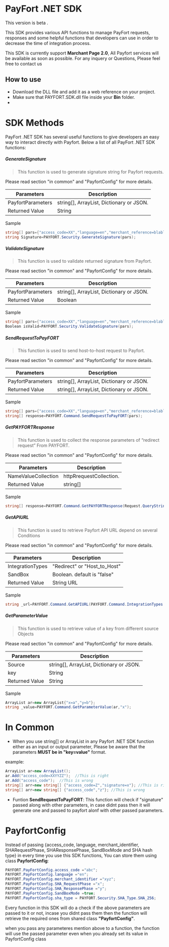 # PayFort .NET SDK

This version is beta .

This SDK provides various API functions to manage PayFort requests, responses and some helpful functions that developers can use in order to decrease  the time  of integration process.

This SDK is currently support **Marchant Page 2.0**, All Payfort services  will be available as soon as possible.
For any inquery or Questions, Please feel free to contact us



## How to use
* Download the DLL file and add it as a web reference on your project. 
* Make sure that PAYFORT.SDK.dll file inside  your  **Bin** folder.  
* 
# SDK Methods
PayFort .NET SDK has several useful functions to give developers an easy way to interact directly with Payfort. Below a list of all PayFort .NET SDK functions:

##### GenerateSignature
> This function is used to generate signature string for Payfort requests.

 Please read section "in common" and "PayfortConfig" for more details.

|Parameters | Description |
| --- | --- |
| PayfortParameters | string[], ArrayList, Dictionary or JSON. |
| Returned Value | String |


Sample 

 ```csharp
string[] pars={"access_code=XX","language=en","merchant_reference=blabla"};
string Signature=PAYFORT.Security.GenerateSignature(pars);
```
##### ValidateSignature
> This function is used to validate returned signature from Payfort.

 Please read section "in common" and "PayfortConfig" for more details.

|Parameters | Description |
| --- | --- |
| PayfortParameters | string[], ArrayList, Dictionary or JSON. |
| Returned Value | Boolean |

Sample 

```csharp
string[] pars={"access_code=XX","language=en","merchant_reference=blabla"};
Boolean isValid=PAYFORT.Security.ValidateSignature(pars);
```
##### SendRequestToPayFORT
> This function is used to send host-to-host request to Payfort.

 Please read section "in common" and "PayfortConfig" for more details.

|Parameters | Description |
| --- | --- |
| PayfortParameters | string[], ArrayList, Dictionary or JSON. |
| Returned Value | string[], ArrayList, Dictionary or JSON. |

Sample 

```csharp
string[] pars={"access_code=XX","language=en","merchant_reference=blabla"};
string[] response=PAYFORT.Command.SendRequestToPayFORT(pars);
```
##### GetPAYFORTResponse
> This function is used to collect the response parameters of “redirect request”
 From PAYFORT.

 Please read section "in common" and "PayfortConfig" for more details.

|Parameters | Description |
| --- | --- |
| NameValueCollection | httpRrequestCollection. |
| Returned Value | string[] |

Sample 

```csharp
string[] response=PAYFORT.Command.GetPAYFORTResponse(Request.QueryString);
```
##### GetAPIURL
> This function is used to retrieve Payfort API URL depend on several Conditions

 Please read section "in common" and "PayfortConfig" for more details.

|Parameters | Description |
| --- | --- |
| IntegrationTypes | "Redirect" or "Host_to_Host" |
| SandBox | Boolean. default is "false" |
| Returned Value | String URL |

Sample 

```csharp
string _url=PAYFORT.Command.GetAPIURL(PAYFORT.Command.IntegrationTypes.Host_to_Host,true);
```
##### GetParameterValue
> This function is used to retrieve value of a key from different source Objects 

 Please read section "in common" and "PayfortConfig" for more details.

|Parameters | Description |
| --- | --- |
| Source | string[], ArrayList, Dictionary or JSON. |
| key | String |
| Returned Value | String |

Sample 
```csharp
ArrayList ar=new ArrayList{"x=a","y=b"};
string _value=PAYFORT.Command.GetParameterValue(ar,"x");
```
# In Common
* When you use string[] or ArrayList in any Payfort .NET SDK function either as an input or output parameter, Please be aware that the parameters **MUST be in "key=value"** format.   

example: 
```csharp
ArrayList ar=new ArrayList();
ar.Add("access_code=XXYYZZ");  //This is right  
ar.Add("access_code");  //This is wrong  
string[] arr=new string[] {"access_code=Z","signature=x"}; //This is right
string[] arr=new string[] {"access_code","z"}; //This is wrong
```

* Funtion **SendRequestToPayFORT**: This function will check if "signature" passed along with other parameters,
in case didnt pass then it will generate one and passed to payfort alonf with other passed parameters.

# PayfortConfig
Instead of passing {access_code, language, merchant_identifier, SHARequestPhase, SHAResponsePhase, SandBoxMode and SHA hash type} in every time you use this SDK functions, You can store them using class **PayfortConfig**:
```csharp
PAYFORT.PayFortConfig.access_code ="abc";
PAYFORT.PayFortConfig.language ="en"; 
PAYFORT.PayFortConfig.merchant_identifier ="xyz";
PAYFORT.PayFortConfig.SHA_RequestPhase ="x"; 
PAYFORT.PayFortConfig.SHA_ResponsePhase ="y"; 
PAYFORT.PayFortConfig.SandBoxMode =true; 
PAYFORT.PayFortConfig.sha_type = PAYFORT.Security.SHA_Type.SHA_256;
```
Every function in this SDK will do a check if the above parameters are passed to it or not, incase you didnt pass them then the function will retrieve the required ones from shared class **"PayfortConfig"**.

when you pass any parameteres mention above to a function, the function will use the passed parameter even when you already set its value in PayfortConfig class
